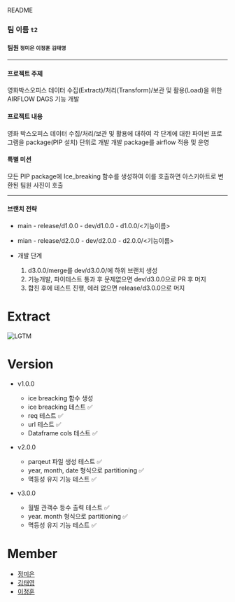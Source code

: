 README

### 팀 이름 `t2`
#### 팀원 `정미은` `이정훈` `김태영`
***
#### 프로젝트 주제

영화박스오피스 데이터 수집(Extract)/처리(Transform)/보관 및 활용(Load)을 위한 AIRFLOW DAGS 기능 개발

#### 프로젝트 내용

영화 박스오피스 데이터 수집/처리/보관 및 활용에 대하여 
각 단계에 대한 파이썬 프로그램을 package(PIP 설치) 단위로  개발
개발 package를 airflow 적용 및 운영

#### 특별 미션
 
모든 PIP package에 Ice_breaking 함수를 생성하여 이를 호출하면 
아스키아트로 변환된 팀원 사진이 호출
***

#### 브랜치 전략

- main - release/d1.0.0 - dev/d1.0.0 - d1.0.0/<기능이름>
- mian - release/d2.0.0 - dev/d2.0.0 - d2.0.0/<기능이름>

- 개발 단계
    1. d3.0.0/merge를 dev/d3.0.0/에 하위 브랜치 생성
    2. 기능개발, 파이테스트 통과 후 문제없으면 dev/d3.0.0으로 PR 후 머지
    3. 합친 후에 테스트 진행, 에러 없으면 release/d3.0.0으로 머지

# Extract

![LGTM](https://i.lgtm.fun/2tae.png)

# Version
- v1.0.0
    - ice breacking 함수 생성 
	- ice breacking 테스트 ✅
	- req 테스트 ✅
	- url 테스트 ✅
	- Dataframe cols 테스트 ✅

- v2.0.0
    - parqeut 파일 생성 테스트 ✅
    - year, month, date 형식으로 partitioning ✅
    - 멱등성 유지 기능 테스트 ✅

- v3.0.0
    - 월별 관객수 등수 출력 테스트 ✅
    - year. month 형식으로 partitioning ✅
    - 멱등성 유지 기능 테스트 ✅

# Member
- [정미은](https://github.com/orgs/DE32-Team-Two/people/hahahellooo)
- [김태영](https://github.com/orgs/DE32-Team-Two/people/tbongkim03)
- [이정훈](https://github.com/orgs/DE32-Team-Two/people/Jeonghoon2)

